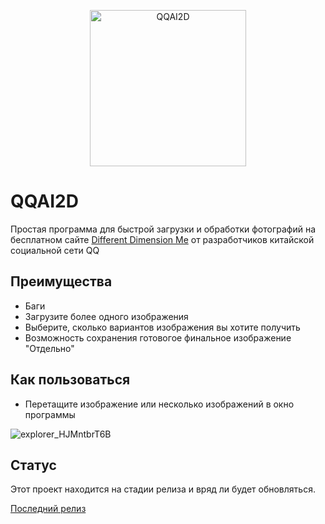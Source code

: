 <p align="center">
  <img width="250" alt="QQAI2D" src="https://media.discordapp.net/attachments/566676757886009355/1048511533291950130/image.png?width=461&height=461">
</p>

# QQAI2D

Простая программа для быстрой загрузки и обработки фотографий на бесплатном сайте [Different Dimension Me](https://h5.tu.qq.com/web/ai-2d/cartoon/index?parent_trace_id=0f9b936f-b87c-7752-3b0c-901efb418370&root_channel=qq_sousuo&current_channel=imageQRCode&level=12) от разработчиков китайской социальной сети QQ

## Преимущества
- Баги
- Загрузите более одного изображения
- Выберите, сколько вариантов изображения вы хотите получить
- Возможность сохранения готовогое финальное изображение "Отдельно"

## Как пользоваться

- Перетащите изображение или несколько изображений в окно программы

![explorer_HJMntbrT6B](https://user-images.githubusercontent.com/44835662/205439395-ffb41699-b42f-43d1-8caf-2f74caecfe25.gif)

## Статус

Этот проект находится на стадии релиза и вряд ли будет обновляться. 

[Последний релиз](https://github.com/Maks1mio/QQAI2D/releases/tag/Release)
